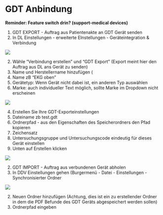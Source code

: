 ﻿# GDT Anbindung 
**Reminder: Feature switch drin? (support-medical devices)**  

1. GDT EXPORT - Auftrag aus Patientenakte an GDT Gerät senden  
1. In DL Einstellungen - erweiterte EInstellungen - Geräteintegration & Verbindung  

![](Aspose.Words.72ea9b5e-6be9-45db-b389-3ee391d3af60.001.jpeg)



2. Wähle “Verbindung erstellen” und “GDT Export” (Export meint hier den Auftrag aus DL ans Gerät zu senden)  
2. Name und Herstellername hinzufügen ( 
1. Name zB “EKG oben” 
1. Gerätetyp: Wenn Gerät nicht dabei ist, ein anderen Typ auswählen 
1. Marke: auch individueller Text möglich, sollte Marke im Dropdown nicht erscheinen  

![](Aspose.Words.72ea9b5e-6be9-45db-b389-3ee391d3af60.002.jpeg)

4. Erstellen Sie Ihre GDT-Exporteinstellungen 
1. Dateiname zb test.gdt 
1. Ordnerpfad - aus den Eigenschaften des Speicherordners den Pfad kopieren   
1. Zeichensatz  
1. Untersuchungsgruppe und Untersuchungscode eindeutig für dieses Gerät einstellen  
5. Unten auf Erstellen klicken 

![](Aspose.Words.72ea9b5e-6be9-45db-b389-3ee391d3af60.003.jpeg)

2. GDT IMPORT - Auftrag aus verbundenen Gerät abholen  
1. In DDV Einstellungen gehen (Burgermenü - Datei - Einstellungen - Synchronisierter Ordner  

![](Aspose.Words.72ea9b5e-6be9-45db-b389-3ee391d3af60.004.jpeg)

2. Neuen Ordner hinzufügen (Achtung, dies ist ein zu erstellender Ordner in dem die PDF Befunde des GDT Geräts abgespeichert werden sollen) 
2. Ordnerpfad eingeben  

